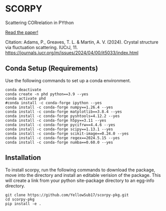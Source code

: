 # SCORPY


Scattering CORrelation in PYthon 

[Read the paper!](https://journals.iucr.org/m/issues/2024/04/00/it5033/index.html)

Citation:
    Adams, P., Greaves, T. L. & Martin, A. V. (2024). Crystal structure via fluctuation scattering. IUCrJ, 11.
    https://journals.iucr.org/m/issues/2024/04/00/it5033/index.html



## Conda Setup (Requirements)

Use the following commands to set up a conda environment.

    conda deactivate
    conda create -n phd python==3.9 --yes
    conda activate phd
    #conda install -c conda-forge ipython --yes
    conda install -c conda-forge numpy==1.26.4 --yes
    conda install -c conda-forge matplotlib==3.8.4 --yes
    conda install -c conda-forge pyshtools=4.12.2 --yes
    conda install -c conda-forge h5py==3.11 --yes
    conda install -c conda-forge pycifrw==4.4.6 --yes
    conda install -c conda-forge scipy==1.13.1 --yes
    conda install -c conda-forge scikit-image==0.24.0 --yes
    conda install -c conda-forge regex==2024.5.15 --yes
    conda install -c conda-forge numba==0.60.0 --yes

## Installation 

To install scorpy, run the following commands to download the package, move into the directory and install an editable verision of the package.
This will create a link from your python site-package directory to an egg-info directory.

    git clone https://github.com/YellowSub17/scorpy-pkg.git
    cd scorpy-pkg
    pip install -e .





